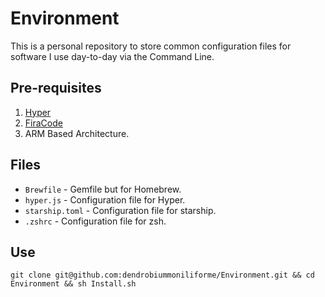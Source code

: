 # Environment

This is a personal repository to store common configuration files for software I use day-to-day via the Command Line.

## Pre-requisites

1. [Hyper](https://hyper.is/)
2. [FiraCode](https://github.com/tonsky/FiraCode)
3. ARM Based Architecture.

## Files

* `Brewfile` - Gemfile but for Homebrew.
* `hyper.js` - Configuration file for Hyper.
* `starship.toml` - Configuration file for starship.
* `.zshrc` - Configuration file for zsh.

## Use

```shell
git clone git@github.com:dendrobiummoniliforme/Environment.git && cd Environment && sh Install.sh
```